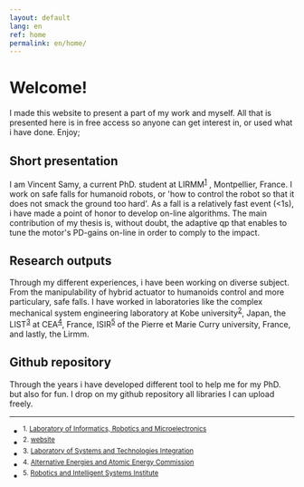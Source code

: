 ```yaml
---
layout: default
lang: en
ref: home
permalink: en/home/
---
```


# Welcome!
I made this website to present a part of my work and myself.
All that is presented here is in free access so anyone can get interest in, or used what i have done. Enjoy;

## Short presentation
I am Vincent Samy, a current PhD. student at LIRMM<sup><a href="#ft1">1</a></sup> , Montpellier, France.
I work on safe falls for humanoid robots, or 'how to control the robot so that it does not smack the ground too hard'.
As a fall is a relatively fast event (<1s), i have made a point of honor to develop on-line algorithms.
The main contribution of my thesis is, without doubt, the adaptive qp that enables to tune the motor's PD-gains on-line in order to comply to the impact.

## Research outputs
Through my different experiences, i have been working on diverse subject.
From the manipulability of hybrid actuator to humanoids control and more particulary, safe falls. I have worked in laboratories like the complex mechanical system engineering laboratory at Kobe university<sup><a href="#ft2">2</a></sup>, Japan, the LIST<sup><a href="#ft3">3</a></sup> at CEA<sup><a href="#ft4">4</a></sup>, France, ISIR<sup><a href="#ft5">5</a></sup> of the Pierre et Marie Curry university, France, and lastly, the Lirmm.

## Github repository
Through the years i have developed different tool to help me for my PhD. but also for fun.
I drop on my github repository all libraries I can upload freely.

<hr>
<ul>
    <li><sup id="ft1">1. <a href="http://www.lirmm.fr/lirmm_eng">Laboratory of Informatics, Robotics and Microelectronics</a></sup></li>
    <li><sup id="ft2">2. <a target="_blank" href="http://www.research.kobe-u.ac.jp/eng-complex/index-e.html">website</a></sup></li>
    <li><sup id="ft3">3. <a target="_blank" href="http://www-list.cea.fr">
    Laboratory of Systems and Technologies Integration</a></sup></li>
    <li><sup id="ft4">4. <a target="_blank" href="http://www.cea.fr">Alternative Energies and Atomic Energy Commission</a></sup></li>
    <li><sup id="ft5">5. <a target="_blank" href="http://www.isir.upmc.fr">Robotics and Intelligent Systems Institute</a></sup></li>
</ul>